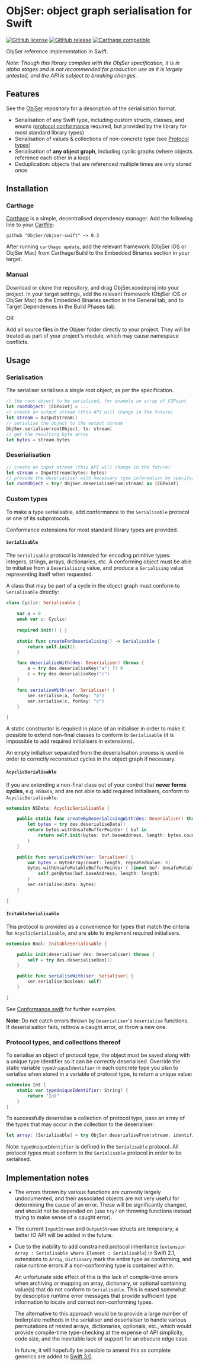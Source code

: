 # ObjSer: object graph serialisation for Swift

[![GitHub license](https://img.shields.io/github/license/ObjSer/objser-swift.svg)](https://github.com/ObjSer/objser-swift/blob/master/LICENSE)
[![GitHub release](https://img.shields.io/github/release/ObjSer/objser-swift.svg)](https://github.com/ObjSer/objser-swift/releases)
[![Carthage compatible](https://img.shields.io/badge/Carthage-compatible-4BC51D.svg?style=flat)](https://github.com/Carthage/Carthage)

ObjSer reference implementation in Swift.

*Note: Though this library complies with the ObjSer specification, it is in alpha stages and is not recommended for production use as it is largely untested, and the API is subject to breaking changes.*

## Features

See the [ObjSer](https://github.com/ObjSer/objser) repository for a description of the serialisation format.

- Serialisation of any Swift type, including custom structs, classes, and enums ([protocol conformance](#custom-types) required, but provided by the library for most standard library types)
- Serialisation of values & collections of non-concrete type (see [Protocol types](#protocol-types-and-collections-thereof))
- Serialisation of **any object graph**, including cyclic graphs (where objects reference each other in a loop)
- Deduplication: objects that are referenced multiple times are only stored once

## Installation

### Carthage

[Carthage](https://github.com/Carthage/Carthage) is a simple, decentralised dependency manager. Add the following line to your [Cartfile](https://github.com/Carthage/Carthage/blob/master/Documentation/Artifacts.md#cartfile):

```
github "ObjSer/objser-swift" ~> 0.3
```

After running `carthage update`, add the relevant framework (ObjSer iOS or ObjSer Mac) from Carthage/Build to the Embedded Binaries section in your target.

### Manual

Download or clone the repository, and drag ObjSer.xcodeproj into your project. In your target settings, add the relevant framework (ObjSer iOS or ObjSer Mac) to the Embedded Binaries section in the General tab, and to Target Dependences in the Build Phases tab.

OR

Add all source files in the Objser folder directly to your project. They will be treated as part of your project's module, which may cause namespace conflicts.

## Usage

### Serialisation

The serialiser serialises a single root object, as per the specification.

```swift
// the root object to be serialised, for example an array of CGPoint
let rootObject: [CGPoint] = ...
// create an output stream (this API will change in the future)
let stream = OutputStream()
// serialise the object to the output stream
ObjSer.serialise(rootObject, to: stream)
// get the resulting byte array
let bytes = stream.bytes
```

### Deserialisation

```swift
// create an input stream (this API will change in the future)
let stream = InputStream(bytes: bytes)
// provide the deserialiser with necessary type information by specifying the root object's type
let rootObject = try? ObjSer.deserialiseFrom(stream) as [CGPoint]
```

### Custom types

To make a type serialisable, add conformance to the `Serialisable` protocol or one of its subprotocols.

Conformance extensions for most standard library types are provided.

#### `Serialisable`

The `Serialisable` protocol is intended for encoding primitive types: integers, strings, arrays, dictionaries, etc. A conforming object must be able to initialise from a `Deserialising` value, and produce a `Serialising` value representing itself when requested.

A class that may be part of a cycle in the object graph must conform to `Serialisable` directly:

```swift
class Cyclic: Serialisable {
    
    var a = 0
    weak var c: Cyclic!
    
    required init() { }
    
    static func createForDeserialising() -> Serialisable {
        return self.init()
    }

    func deserialiseWith(des: Deserialiser) throws {
        a = try des.deserialiseKey("a") ?? 0
        c = try des.deserialiseKey("c")
    }

    func serialiseWith(ser: Serialiser) {
        ser.serialise(a, forKey: "a")
        ser.serialise(c, forKey: "c")
    }

}
```

A static constructor is required in place of an initialiser in order to make it possible to extend non-final classes to conform to `Serialisable` (it is impossible to add required initialisers in extensions).

An empty initialiser separated from the deserialisation process is used in order to correctly reconstruct cycles in the object graph if necessary.

#### `AcyclicSerialisable`

If you are extending a non-final class out of your control that **never forms cycles**, e.g. `NSData`, and are not able to add required initialisers, conform to `AcyclicSerialisable`:

```swift
extension NSData: AcyclicSerialisable {

    public static func createByDeserialisingWith(des: Deserialiser) throws -> AcyclicSerialisable {
        let bytes = try des.deserialiseData()
        return bytes.withUnsafeBufferPointer { buf in
            return self.init(bytes: buf.baseAddress, length: bytes.count)
        }
    }

    public func serialiseWith(ser: Serialiser) {
        var bytes = ByteArray(count: length, repeatedValue: 0)
        bytes.withUnsafeMutableBufferPointer { (inout buf: UnsafeMutableBufferPointer<Byte>) in
            self.getBytes(buf.baseAddress, length: length)
        }
        ser.serialise(data: bytes)
    }
    
}
```

#### `InitableSerialisable`

This protocol is provided as a convenience for types that match the criteria for `AcyclicSerialisable`, and are able to implement required initialisers.

```swift
extension Bool: InitableSerialisable {

    public init(deserialiser des: Deserialiser) throws {
        self = try des.deserialiseBool()
    }

    public func serialiseWith(ser: Serialiser) {
        ser.serialise(boolean: self)
    }

}
```

See [Conformance.swift](ObjSer/Conformance.swift) for further examples.

**Note:** Do not catch errors thrown by `Deserialiser`'s `deserialise` functions. If deserialisation fails, rethrow a caught error, or throw a new one.

### Protocol types, and collections thereof

To serialise an object of protocol type, the object must be saved along with a unique type identifier so it can be correctly deserialised. Override the static variable `typeUniqueIdentifier` in each concrete type you plan to serialise when stored in a variable of protocol type, to return a unique value:

```swift
extension Int {
    static var typeUniqueIdentifier: String? {
        return "Int"
    }
}
```

To successfully deserialise a collection of protocol type, pass an array of the types that may occur in the collection to the deserialiser:

```swift
let array: [Serialisable] = try ObjSer.deserialiseFrom(stream, identifiableTypes: [Int.self, Float.self])
```

Note: `typeUniqueIdentifier` is defined in the `Serialisable` protocol. All protocol types must conform to the `Serialisable` protocol in order to be serialised.

## Implementation notes

-	The errors thrown by various functions are currently largely undocumented, and their associated objects are not very useful for determining the cause of an error. These will be significantly changed, and should not be depended on (use `try?` on throwing functions instead trying to make sense of a caught error).

-	The current `InputStream` and `OutputStream` structs are temporary; a better IO API will be added in the future.

-	Due to the inability to add constrained protocol inheritance (`extension Array : Serialisable where Element : Serialisable`) in Swift 2.1, extensions to `Array`, `Dictionary` mark the entire type as conforming, and raise runtime errors if a non-conforming type is contained within.

	An unfortunate side effect of this is the lack of compile-time errors when archiving or mapping an array, dictionary, or optional containing value(s) that do not conform to `Serialisable`. This is eased somewhat by descriptive runtime error messages that provide sufficient type information to locate and correct non-conforming types.

	The alternative to this approach would be to provide a large number of boilerplate methods in the serialiser and deserialiser to handle various permutations of nested arrays, dictionaries, optionals, etc., which would provide compile-time type-checking at the expense of API simplicity, code size, and the inevitable lack of support for an obscure edge case.

	In future, it will hopefully be possible to amend this as complete generics are added to [Swift 3.0](https://github.com/apple/swift-evolution).

